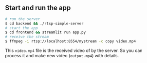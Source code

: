 
## Start and run the app
```bash
# run the server
$ cd backend && ./rtsp-simple-server
# start the app
$ cd frontend && streamlit run app.py
# receive the stream
$ ffmpeg -i rtsp://localhost:8554/mystream -c copy video.mp4
```
This `video.mp4` file is the received video of by the server. So you can process it and make new
video (`output.mp4`) with details.